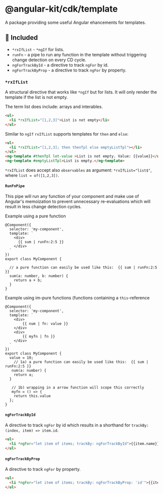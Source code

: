 # @angular-kit/cdk/template

A package providing some useful Angular ehancements for templates.

##  🔋 Included
* `*rxIfList` - `*ngIf` for lists.
* `runFn` - a pipe to run any function in the template without triggering change detection on every CD cycle.
* `ngForTrackById` - a directive to track `ngFor` by id.
* `ngForTrackByProp` - a directive to track `ngFor` by property.

### `*rxIfList`
A structural directive that works like `*ngIf` but for lists. It will only render the template if the list is not empty.

The term list does include: arrays and interables.
```html
<ul>
  <li *rxIfList="[1,2,3]">List is not empty</li>
</ul>

```
Similar to `ngIf` `rxIfList` supports templates for `then` and `else`:
```html
<ul>
  <li *rxIfList="[1,2,3]; then thenTpl else emptyListTpl"></li>
</ul>
<ng-template #thenTpl let-value >List is not empty. Value: {{value}}</ng-template>
<ng-template #emptyListTpl>List is empty.</ng-template>
```
`*rxIfList` does accept also `observables` as argument: `*rxIfList="list$"`, where `list = of([1,2,3])`.

#### `RunFnPipe`
This pipe will run any function of your component and
make use of Angular's memoization to prevent unnecessary
re-evaluations which will result in less change detection cycles.

Example using a pure function
```
@Component({
  selector: 'my-component',
  template: `
    <div>
      {{ sum | runFn:2:5 }}
    </div>
  `
})
export class MyComponent {
  
  // a pure function can easily be used like this:  {{ sum | runFn:2:5 }}
  sum(a: number, b: number) {
    return a + b;
  }
}
```
Example using im-pure functions (functions containing a `this`-reference
```
@Component({
  selector: 'my-component',
  template: `
    <div>
        {{ num | fn: value }}
    </div>
    <div>
        {{ myfn | fn }}
    </div>
  `
})
export class MyComponent {
  value = 10;
    // 1a) a pure function can easily be used like this:  {{ sum | runFn:2:5 }}
   num(a: number) {
    return a;
  }
  
   // 1b) wrapping in a arrow function will scope this correctly 
   myfn = () => {
    return this.value
  };
}
```

#### `ngForTrackById`
A directive to track `ngFor` by id which results in a shorthand for `trackBy: (index, item) => item.id`.

```html
<ul>
  <li *ngFor="let item of items; trackBy: ngForTrackById">{{item.name}}</li>
</ul>
```

#### `ngForTrackByProp`
A directive to track `ngFor` by property.

```html
<ul>
  <li *ngFor="let item of items; trackBy: ngForTrackByProp: 'id'">{{item.name}}</li>
</ul>
```
